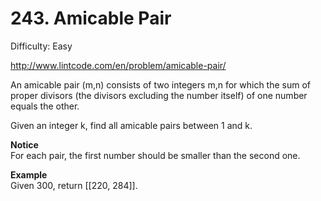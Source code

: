 # 243. Amicable Pair

Difficulty: Easy

http://www.lintcode.com/en/problem/amicable-pair/

An amicable pair (m,n) consists of two integers m,n for which the sum of proper divisors (the divisors excluding the number itself) of one number equals the other.

Given an integer k, find all amicable pairs between 1 and k.

**Notice**  
For each pair, the first number should be smaller than the second one.

**Example**  
Given 300, return [[220, 284]].
